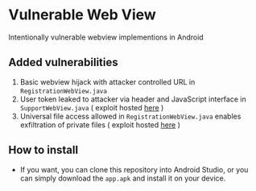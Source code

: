 # Vulnerable Web View
Intentionally vulnerable webview implementions in Android

## Added vulnerabilities
1. Basic webview hijack with attacker controlled URL in `RegistrationWebView.java`
2. User token leaked to attacker via header and JavaScript interface in `SupportWebView.java` ( exploit hosted [here](https://recon.takemyhand.xyz/getusertoken.html) )
3. Universal file access allowed in `RegistrationWebView.java` enables exfiltration of private files ( exploit hosted [here](https://recon.takemyhand.xyz/fileaccess.html) )

## How to install
- If you want, you can clone this repository into  Android Studio, or you can simply download the `app.apk` and install it on your device.
